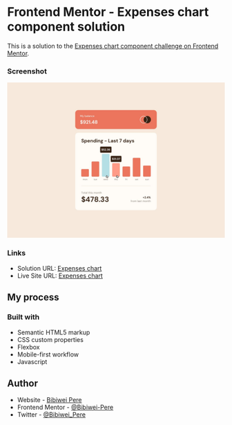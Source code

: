 # Frontend Mentor - Expenses chart component solution

This is a solution to the [Expenses chart component challenge on Frontend Mentor](https://www.frontendmentor.io/challenges/expenses-chart-component-e7yJBUdjwt). 

### Screenshot

<img src="/design/active-states.jpg" />

### Links

- Solution URL: [Expenses chart](https://github.com/Bibiwei-Pere/Expenses-chart)
- Live Site URL: [Expenses chart](https://expenseschart.netlify.app)

## My process

### Built with

- Semantic HTML5 markup
- CSS custom properties
- Flexbox
- Mobile-first workflow
- Javascript

## Author

- Website - [Bibiwei Pere](https://perebibiwei.netlify.app)
- Frontend Mentor - [@Bibiwei-Pere](https://www.frontendmentor.io/profile/Bibiwei-Pere)
- Twitter - [@Bibiwei_Pere](https://www.twitter.com/Bibiwei_Pere)
